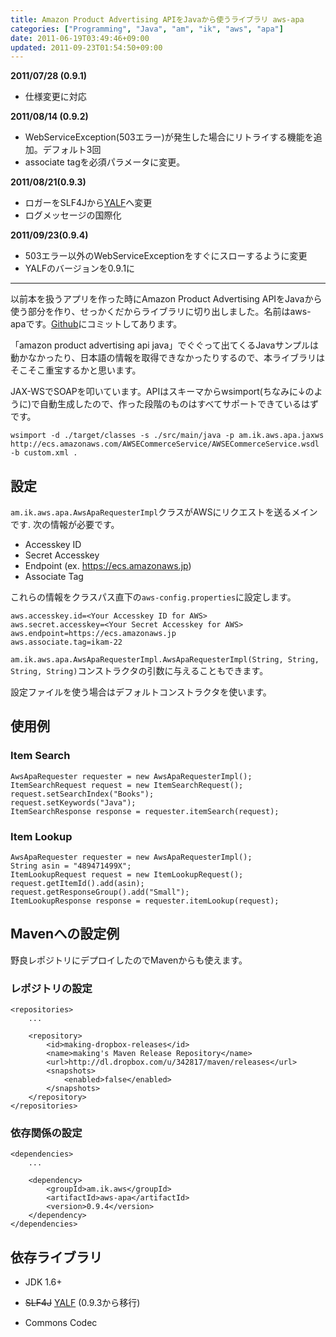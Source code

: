 ```yaml
---
title: Amazon Product Advertising APIをJavaから使うライブラリ aws-apa
categories: ["Programming", "Java", "am", "ik", "aws", "apa"]
date: 2011-06-19T03:49:46+09:00
updated: 2011-09-23T01:54:50+09:00
---
```


**2011/07/28 (0.9.1)**

 - 仕様変更に対応 

**2011/08/14 (0.9.2)**

 - WebServiceException(503エラー)が発生した場合にリトライする機能を追加。デフォルト3回
 - associate tagを必須パラメータに変更。

**2011/08/21(0.9.3)**

- ロガーをSLF4Jから[YALF][2]へ変更
- ログメッセージの国際化

**2011/09/23(0.9.4)**

 - 503エラー以外のWebServiceExceptionをすぐにスローするように変更
 - YALFのバージョンを0.9.1に

<hr>

以前本を扱うアプリを作った時にAmazon Product Advertising APIをJavaから使う部分を作り、せっかくだからライブラリに切り出しました。名前はaws-apaです。[Github][1]にコミットしてあります。

「amazon product advertising api java」でぐぐって出てくるJavaサンプルは動かなかったり、日本語の情報を取得できなかったりするので、本ライブラリはそこそこ重宝するかと思います。

JAX-WSでSOAPを叩いています。APIはスキーマからwsimport(ちなみに↓のように)で自動生成したので、作った段階のものはすべてサポートできているはずです。

    wsimport -d ./target/classes -s ./src/main/java -p am.ik.aws.apa.jaxws http://ecs.amazonaws.com/AWSECommerceService/AWSECommerceService.wsdl -b custom.xml .

## 設定
`am.ik.aws.apa.AwsApaRequesterImpl`クラスがAWSにリクエストを送るメインです. 次の情報が必要です。

- Accesskey ID
- Secret Accesskey
- Endpoint (ex. https://ecs.amazonaws.jp)
- Associate Tag

これらの情報をクラスパス直下の`aws-config.properties`に設定します。

    aws.accesskey.id=<Your Accesskey ID for AWS>
    aws.secret.accesskey=<Your Secret Accesskey for AWS>
    aws.endpoint=https://ecs.amazonaws.jp
    aws.associate.tag=ikam-22

`am.ik.aws.apa.AwsApaRequesterImpl.AwsApaRequesterImpl(String, String, String, String)`コンストラクタの引数に与えることもできます。

設定ファイルを使う場合はデフォルトコンストラクタを使います。

## 使用例

### Item Search

    AwsApaRequester requester = new AwsApaRequesterImpl();
    ItemSearchRequest request = new ItemSearchRequest();
    request.setSearchIndex("Books");
    request.setKeywords("Java");
    ItemSearchResponse response = requester.itemSearch(request);

### Item Lookup

    AwsApaRequester requester = new AwsApaRequesterImpl();
    String asin = "489471499X";
    ItemLookupRequest request = new ItemLookupRequest();
    request.getItemId().add(asin);
    request.getResponseGroup().add("Small");
    ItemLookupResponse response = requester.itemLookup(request);

## Mavenへの設定例 

野良レポジトリにデプロイしたのでMavenからも使えます。

### レポジトリの設定

    <repositories>
        ...

        <repository>
            <id>making-dropbox-releases</id>
            <name>making's Maven Release Repository</name>
            <url>http://dl.dropbox.com/u/342817/maven/releases</url>
            <snapshots>
                <enabled>false</enabled>
            </snapshots>
        </repository>
    </repositories>

### 依存関係の設定

    <dependencies>
        ...

        <dependency>
            <groupId>am.ik.aws</groupId>
            <artifactId>aws-apa</artifactId>
            <version>0.9.4</version>
        </dependency>
    </dependencies>

## 依存ライブラリ

- JDK 1.6+
- <s>SLF4J</s> [YALF][2] (0.9.3から移行)
- Commons Codec


  [1]: https://github.com/making/aws-apa
  [2]: https://github.com/making/yalf
